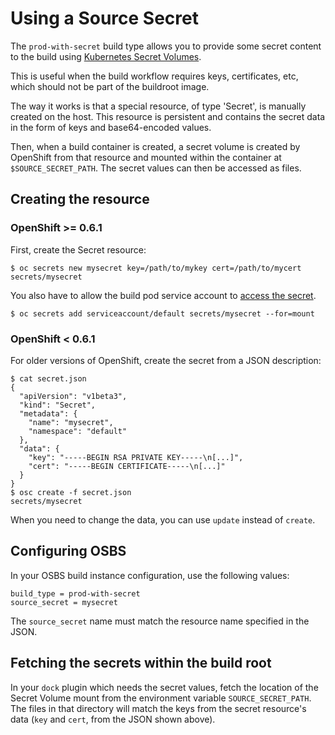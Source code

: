 # Using a Source Secret

The `prod-with-secret` build type allows you to provide some secret content to the build using [Kubernetes Secret Volumes](https://github.com/GoogleCloudPlatform/kubernetes/blob/master/docs/secrets.md).

This is useful when the build workflow requires keys, certificates, etc, which should not be part of the buildroot image.

The way it works is that a special resource, of type 'Secret', is manually created on the host. This resource is persistent and contains the secret data in the form of keys and base64-encoded values.

Then, when a build container is created, a secret volume is created by OpenShift from that resource and mounted within the container at `$SOURCE_SECRET_PATH`. The secret values can then be accessed as files.


## Creating the resource

### OpenShift >= 0.6.1

First, create the Secret resource:
```
$ oc secrets new mysecret key=/path/to/mykey cert=/path/to/mycert
secrets/mysecret
```

You also have to allow the build pod service account to [access the secret](https://docs.openshift.org/latest/dev_guide/service_accounts.html#managing-allowed-secrets).
```
$ oc secrets add serviceaccount/default secrets/mysecret --for=mount
```

### OpenShift < 0.6.1

For older versions of OpenShift, create the secret from a JSON description:
```
$ cat secret.json
{
  "apiVersion": "v1beta3",
  "kind": "Secret",
  "metadata": {
    "name": "mysecret",
    "namespace": "default"
  },
  "data": {
    "key": "-----BEGIN RSA PRIVATE KEY-----\n[...]",
    "cert": "-----BEGIN CERTIFICATE-----\n[...]"
  }
}
$ osc create -f secret.json
secrets/mysecret
```

When you need to change the data, you can use `update` instead of `create`.

## Configuring OSBS

In your OSBS build instance configuration, use the following values:

```
build_type = prod-with-secret
source_secret = mysecret
```

The `source_secret` name must match the resource name specified in the JSON.

## Fetching the secrets within the build root

In your `dock` plugin which needs the secret values, fetch the location of the Secret Volume mount from the environment variable `SOURCE_SECRET_PATH`. The files in that directory will match the keys from the secret resource's data (`key` and `cert`, from the JSON shown above).
